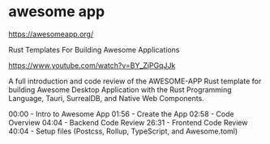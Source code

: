 # awesome app

https://awesomeapp.org/

Rust Templates For Building Awesome Applications

https://www.youtube.com/watch?v=BY_ZjPGqJJk

A full introduction and code review of the AWESOME-APP Rust template for building Awesome Desktop Application with the Rust Programming Language, Tauri, SurrealDB, and Native Web Components.

00:00 - Intro to Awesome App
01:56 - Create the App
02:58 - Code Overview
04:04 - Backend Code Review
26:31 - Frontend Code Review
40:04 - Setup files (Postcss, Rollup, TypeScript, and Awesome.toml)